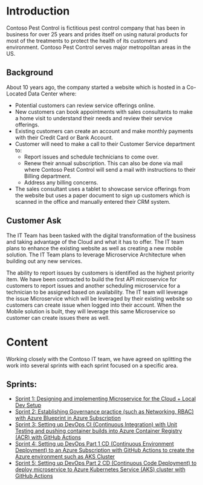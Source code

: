 # Introduction
Contoso Pest Control is fictitious pest control company that has been in business for over 25 years and prides itself on using natural products for most of the treatments to protect the health of its customers and environment. Contoso Pest Control serves major metropolitan areas in the US.

## Background
About 10 years ago, the company started a website which is hosted in a Co-Located Data Center where:
* Potential customers can review service offerings online.
* New customers can book appointments with sales consultants to make a home visit to understand their needs and review their service offerings. 
* Existing customers can create an account and make monthly payments with their Credit Card or Bank Account.
* Customer will need to make a call to their Customer Service department to:
    * Report issues and schedule technicians to come over.
    * Renew their annual subscription. This can also be done via mail where Contoso Pest Control will send a mail with instructions to their Billing department.
    * Address any billing concerns.
* The sales consultant uses a tablet to showcase service offerings from the website but uses a paper document to sign up customers which is scanned in the office and manually entered their CRM system.

## Customer Ask
The IT Team has been tasked with the digital transformation of the business and taking advantage of the Cloud and what it has to offer. The IT team plans to enhance the existing website as well as creating a new mobile solution. The IT Team plans to leverage Microservice Architecture when building out any new services.

The ability to report issues by customers is identified as the highest priority item. We have been contracted to build the first API microservice for customers to report issues and another scheduling microservice for a technician to be assigned based on availability. The IT team will leverage the issue Microservice which will be leveraged by their existing website so customers can create issue when logged into their account. When the Mobile solution is built, they will leverage this same Microservice so customer can create issues there as well.

# Content
Working closely with the Contoso IT team, we have agreed on splitting the work into several sprints with each sprint focused on a specific area. 

## Sprints: 
* [Sprint 1: Designing and implementing Microservice for the Cloud + Local Dev Setup](docs/SPRINT1.md)
* [Sprint 2: Establishing Governance practice (such as Networking, RBAC) with Azure Blueprint in Azure Subscription](docs/SPRINT2.md)
* [Sprint 3: Setting up DevOps CI (Continuous Integration) with Unit Testing and pushing container builds into Azure Container Registry (ACR) with GitHub Actions](docs/SPRINT3.md)
* [Sprint 4: Setting up DevOps Part 1 CD (Continuous Environment Deployment) to an Azure Subscription with GitHub Actions to create the Azure environment such as AKS Cluster](docs/SPRINT4.md)
* [Sprint 5: Setting up DevOps Part 2 CD (Continuous Code Deployment) to deploy microservice to Azure Kubernetes Service (AKS) cluster with GitHub Actions](docs/SPRINT5.md)